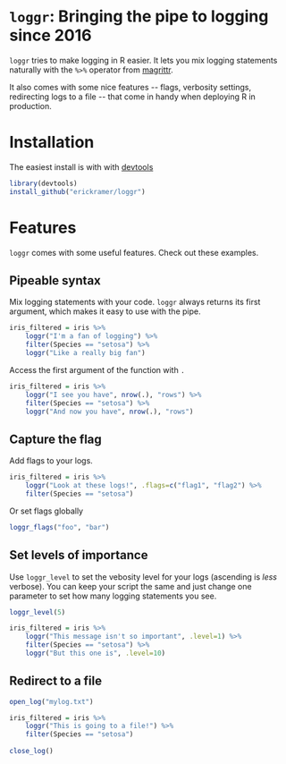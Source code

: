# ```loggr```: Bringing the pipe to logging since 2016

```loggr``` tries to make logging in R easier. It lets you mix logging statements naturally with the ```%>%``` operator from [magrittr](https://github.com/smbache/magrittr). 

It also comes with some nice features -- flags, verbosity settings, redirecting logs to a file -- that come in handy when deploying R in production.  

# Installation

The easiest install is with with [devtools](https://github.com/hadley/devtools)

```r
library(devtools)
install_github("erickramer/loggr")
```

# Features

```loggr``` comes with some useful features. Check out these examples.

## Pipeable syntax
Mix logging statements with your code. ```loggr``` always returns its first argument, which makes it easy to use with the pipe.

```r
iris_filtered = iris %>%
    loggr("I'm a fan of logging") %>%
    filter(Species == "setosa") %>%
    loggr("Like a really big fan")
```

Access the first argument of the function with ```.```

```r
iris_filtered = iris %>%
    loggr("I see you have", nrow(.), "rows") %>%
    filter(Species == "setosa") %>%
    loggr("And now you have", nrow(.), "rows")
```

## Capture the flag
Add flags to your logs.
```r
iris_filtered = iris %>%
    loggr("Look at these logs!", .flags=c("flag1", "flag2") %>%
    filter(Species == "setosa")
```

Or set flags globally
```r
loggr_flags("foo", "bar")
```

## Set levels of importance
Use ```loggr_level``` to set the vebosity level for your logs (ascending is *less* verbose). You can keep your script the same and just change one parameter to set how many logging statements you see.
```r
loggr_level(5)

iris_filtered = iris %>%
    loggr("This message isn't so important", .level=1) %>%
    filter(Species == "setosa") %>%
    loggr("But this one is", .level=10)
```


## Redirect to a file

```r
open_log("mylog.txt")

iris_filtered = iris %>%
    loggr("This is going to a file!") %>%
    filter(Species == "setosa")
    
close_log()
```
